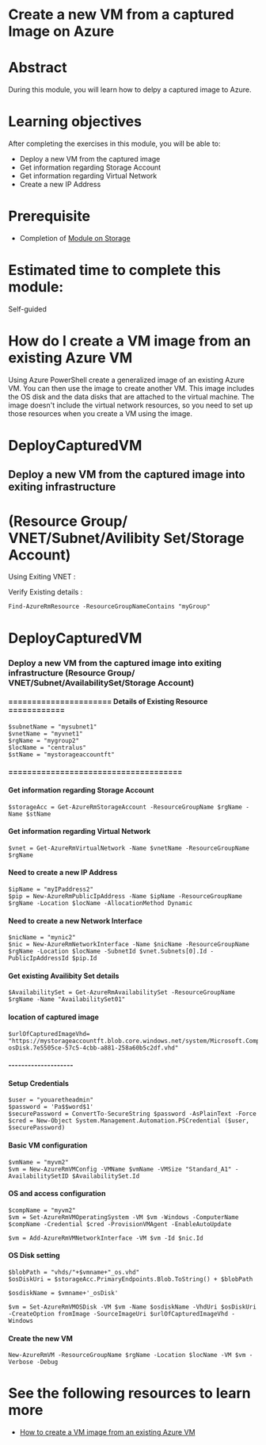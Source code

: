 # Create a new VM from a captured Image on Azure 

# Abstract

During this module, you will learn how to delpy a captured image to Azure.

# Learning objectives
After completing the exercises in this module, you will be able to:
* Deploy a new VM from the captured image
* Get information regarding Storage Account
* Get information regarding Virtual Network
* Create a new IP Address

# Prerequisite 
* Completion of [Module on Storage](https://github.com/Azure/onboarding-guidance/tree/master/windows/Module%20I)

# Estimated time to complete this module:
Self-guided

# How do I create a VM image from an existing Azure VM
Using Azure PowerShell create a generalized image of an existing Azure VM. You can then use the image to create another VM. This image includes the OS disk and the data disks that are attached to the virtual machine. The image doesn't include the virtual network resources, so you need to set up those resources when you create a VM using the image.

# DeployCapturedVM
## Deploy a new VM from the captured image into exiting infrastructure 

# (Resource Group/ VNET/Subnet/Avilibity Set/Storage Account)
Using Exiting VNET :

Verify Existing details :
```
Find-AzureRmResource -ResourceGroupNameContains "myGroup"
```
# DeployCapturedVM
### Deploy a new VM from the captured image into exiting infrastructure (Resource Group/ VNET/Subnet/AvailabilitySet/Storage Account)

#### ====================== Details of Existing Resource ============
```
$subnetName = "mysubnet1"
$vnetName = "myvnet1"
$rgName = "mygroup2"
$locName = "centralus"
$stName = "mystorageaccountft"
```
#### =====================================

#### Get information regarding Storage Account
```
$storageAcc = Get-AzureRmStorageAccount -ResourceGroupName $rgName -Name $stName
```
#### Get information regarding Virtual Network
```
$vnet = Get-AzureRmVirtualNetwork -Name $vnetName -ResourceGroupName $rgName
```
#### Need to create a new IP Address
```
$ipName = "myIPaddress2"
$pip = New-AzureRmPublicIpAddress -Name $ipName -ResourceGroupName $rgName -Location $locName -AllocationMethod Dynamic
```
#### Need to create a new Network Interface
```
$nicName = "mynic2"
$nic = New-AzureRmNetworkInterface -Name $nicName -ResourceGroupName $rgName -Location $locName -SubnetId $vnet.Subnets[0].Id -PublicIpAddressId $pip.Id
```
#### Get existing Availibity Set details
```
$AvailabilitySet = Get-AzureRmAvailabilitySet -ResourceGroupName $rgName -Name "AvailabilitySet01"
```

#### location of captured image
```
$urlOfCapturedImageVhd= "https://mystorageaccountft.blob.core.windows.net/system/Microsoft.Compute/Images/image/customimage-osDisk.7e5505ce-57c5-4cbb-a881-258a60b5c2df.vhd"
```

#### --------------------
#### Setup Credentials
```
$user = "youaretheadmin"
$password = 'Pa$$word$1'
$securePassword = ConvertTo-SecureString $password -AsPlainText -Force
$cred = New-Object System.Management.Automation.PSCredential ($user, $securePassword)
```


#### Basic VM configuration
```
$vmName = "myvm2"
$vm = New-AzureRmVMConfig -VMName $vmName -VMSize "Standard_A1" -AvailabilitySetID $AvailabilitySet.Id
```
#### OS and access configuration
```
$compName = "myvm2"
$vm = Set-AzureRmVMOperatingSystem -VM $vm -Windows -ComputerName $compName -Credential $cred -ProvisionVMAgent -EnableAutoUpdate
```

```
$vm = Add-AzureRmVMNetworkInterface -VM $vm -Id $nic.Id
```
#### OS Disk setting
```
$blobPath = "vhds/"+$vmname+"_os.vhd"
$osDiskUri = $storageAcc.PrimaryEndpoints.Blob.ToString() + $blobPath

$osdiskName = $vmname+'_osDisk'
```

```
$vm = Set-AzureRmVMOSDisk -VM $vm -Name $osdiskName -VhdUri $osDiskUri -CreateOption fromImage -SourceImageUri $urlOfCapturedImageVhd -Windows
```
#### Create the new VM
```
New-AzureRmVM -ResourceGroupName $rgName -Location $locName -VM $vm -Verbose -Debug

```
# See the following resources to learn more
* [How to create a VM image from an existing Azure VM](https://azure.microsoft.com/en-us/documentation/articles/virtual-machines-windows-capture-image/#deploy-a-new-vm-from-the-captured-image)
